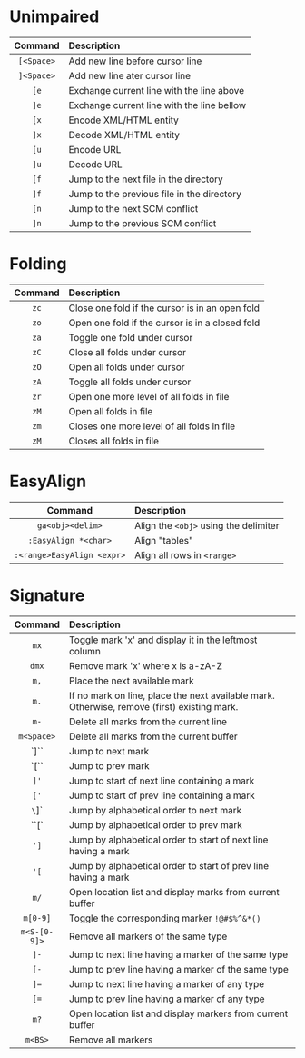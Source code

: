 # Unimpaired

| Command      | Description                                |
| :---:        | :---                                       |
| `[<Space>`   | Add new line before cursor line            |
| `]<Space>`   | Add new line ater cursor line              |
| `[e`         | Exchange current line with the line above  |
| `]e`         | Exchange current line with the line bellow |
| `[x`         | Encode XML/HTML entity                     |
| `]x`         | Decode XML/HTML entity                     |
| `[u`         | Encode URL                                 |
| `]u`         | Decode URL                                 |
| `[f`         | Jump to the next file in the directory     |
| `]f`         | Jump to the previous file in the directory |
| `[n`         | Jump to the next SCM conflict              |
| `]n`         | Jump to the previous SCM conflict          |

# Folding

| Command      | Description                                     |
| :---:        | :----                                           |
| `zc`         | Close one fold if the cursor is in an open fold |
| `zo`         | Open one fold if the cursor is in a closed fold |
| `za`         | Toggle one fold under cursor                    |
| `zC`         | Close all folds under cursor                    |
| `zO`         | Open all folds under cursor                     |
| `zA`         | Toggle all folds under cursor                   |
| `zr`         | Open one more level of all folds in file        |
| `zM`         | Open all folds in file                          |
| `zm`         | Closes one more level of all folds in file      |
| `zM`         | Closes all folds in file                        |

# EasyAlign

| Command                    | Description                           |
| :---:                      | :----                                 |
| `ga<obj><delim>`           | Align the `<obj>` using the delimiter |
| `:EasyAlign *<char>`       | Align "tables"                        |
| `:<range>EasyAlign <expr>` | Align all rows in `<range>`           |

# Signature

| Command      | Description                                                                                 |
| :---:        | :----                                                                                       |
| `mx`         | Toggle mark 'x' and display it in the leftmost column                                       |
| `dmx`        | Remove mark 'x' where x is a-zA-Z                                                           |
| `m,`         | Place the next available mark                                                               |
| `m.`         | If no mark on line, place the next available mark. Otherwise, remove (first) existing mark. |
| `m-`         | Delete all marks from the current line                                                      |
| `m<Space>`   | Delete all marks from the current buffer                                                    |
| `]\``        | Jump to next mark                                                                           |
| `[\``        | Jump to prev mark                                                                           |
| `]'`         | Jump to start of next line containing a mark                                                |
| `['`         | Jump to start of prev line containing a mark                                                |
| `\`]`        | Jump by alphabetical order to next mark                                                     |
| ``[`         | Jump by alphabetical order to prev mark                                                     |
| `']`         | Jump by alphabetical order to start of next line having a mark                              |
| `'[`         | Jump by alphabetical order to start of prev line having a mark                              |
| `m/`         | Open location list and display marks from current buffer                                    |
| `m[0-9]`     | Toggle the corresponding marker `!@#$%^&*()`                                                |
| `m<S-[0-9]>` | Remove all markers of the same type                                                         |
| `]-`         | Jump to next line having a marker of the same type                                          |
| `[-`         | Jump to prev line having a marker of the same type                                          |
| `]=`         | Jump to next line having a marker of any type                                               |
| `[=`         | Jump to prev line having a marker of any type                                               |
| `m?`         | Open location list and display markers from current buffer                                  |
| `m<BS>`      | Remove all markers                                                                          |
